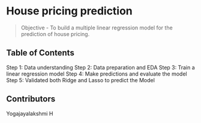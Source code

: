 # House pricing prediction
> Objective -  To build a multiple linear regression model for the prediction of house pricing.


## Table of Contents
Step 1: Data understanding
Step 2: Data preparation and EDA
Step 3: Train a linear regression model
Step 4: Make predictions and evaluate the model
Step 5: Validated both Ridge and Lasso to predict the Model

## Contributors
Yogajayalakshmi H

<!-- Optional -->
<!-- ## License -->
<!-- This project is open source and available under the [... License](). -->

<!-- You don't have to include all sections - just the one's relevant to your project -->
